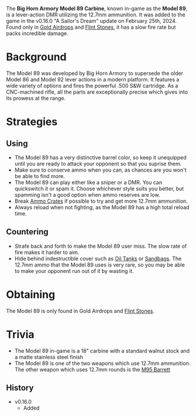 The **Big Horn Armory Model 89 Carbine**, known in-game as the **Model 89**, is a lever-action DMR utilizing the 12.7mm ammunition. It was added to the game in the v0.16.0 "A Sailor's Dream" update on February 25th, 2024. Found only in [Gold Airdrops](/obstacles/airdrops) and [Flint Stones](/obstacles/flint_stone), it has a slow fire rate but packs incredible damage.

# Background
The Model 89 was developed by Big Horn Armory to supersede the older Model 86 and Model 92 lever actions in a modern platform. It features a wide variety of options and fires the powerful .500 S&W cartridge. As a CNC-machined rifle, all the parts are exceptionally precise which gives into its prowess at the range.

# Strategies
## Using
- The Model 89 has a very distinctive barrel color, so keep it unequipped until you are ready to attack your opponent so that you suprise them.
- Make sure to conserve ammo when you can, as chances are you won't be able to find more.
- The Model 89 can play either like a sniper or a DMR. You can quickswitch it or spam it. Choose whichever style suits you better, but spamming isn't a good option when ammo reserves are low.
- Break [Ammo Crates](/obstacles/ammo_crate) if possible to try and get more 12.7mm ammunition.
- Always reload when not fighting, as the Model 89 has a high total reload time.

## Countering
- Strafe back and forth to make the Model 89 user miss. The slow rate of fire makes it harder to aim.
- Hide behind indestructible cover such as [Oil Tanks](/obstacles/oil_tank) or [Sandbags](/obstacles/sandbags). The 12.7mm ammo that the Model 89 uses is very rare, so you may be able to make your opponent run out of it by wasting it.

# Obtaining
The Model 89 is only found in Gold Airdrops and [Flint Stones](/obstacles/flint_stone).

# Trivia
- The Model 89 in-game is a 18" carbine with a standard walnut stock and a matte stainless steel finish
- The Model 89 is one of the two weapons which use 12.7mm ammunition. The other weapon which uses 12.7mm rounds is the [M95 Barrett](/weapons/guns/barrett)

## History
- v0.16.0
  - Added
